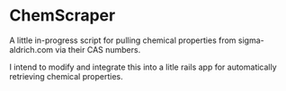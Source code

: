 # ChemScraper
A little in-progress script for pulling chemical properties from sigma-aldrich.com via their CAS numbers.

I intend to modify and integrate this into a litle rails app for automatically retrieving chemical properties.
